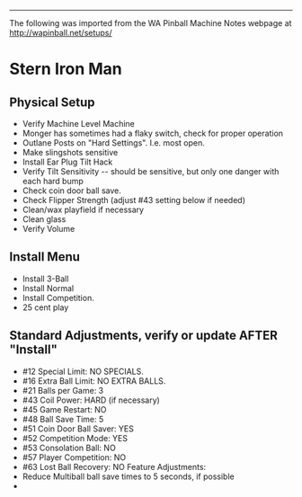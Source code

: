 ***
The following was imported from the WA Pinball Machine Notes webpage at http://wapinball.net/setups/
# Stern Iron Man
## Physical Setup
-   Verify Machine Level Machine
-   Monger has sometimes had a flaky switch, check for proper operation
-   Outlane Posts on "Hard Settings". I.e. most open.
-   Make slingshots sensitive
-   Install Ear Plug Tilt Hack
-   Verify Tilt Sensitivity -- should be sensitive, but only one danger with each hard bump
-   Check coin door ball save.
-   Check Flipper Strength (adjust #43 setting below if needed)
-   Clean/wax playfield if necessary
-   Clean glass
-   Verify Volume
## Install Menu
-   Install 3-Ball
-   Install Normal
-   Install Competition.
-   25 cent play
## Standard Adjustments, verify or update AFTER "Install"
-   #12 Special Limit: NO SPECIALS.
-   #16 Extra Ball Limit: NO EXTRA BALLS.
-   #21 Balls per Game: 3
-   #43 Coil Power: HARD (if necessary)
-   #45 Game Restart: NO
-   #48 Ball Save Time: 5
-   #51 Coin Door Ball Saver: YES
-   #52 Competition Mode: YES
-   #53 Consolation Ball: NO
-   #57 Player Competition: NO
-   #63 Lost Ball Recovery: NO
Feature Adjustments:
-   Reduce Multiball ball save times to 5 seconds, if possible
-   
